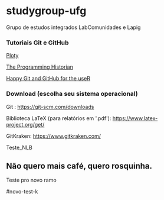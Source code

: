 ﻿# studygroup-ufg

Grupo de estudos integrados LabComunidades e Lapig

### Tutoriais Git e GitHub

[Ploty](https://plot.ly/r/github-getting-started-for-data-scientists/)

[The Programming Historian](http://programminghistorian.org/lessons/getting-started-with-github-desktop)

[Happy Git and GitHub for the useR](http://happygitwithr.com/)

### Download (escolha seu sistema operacional)

Git : https://git-scm.com/downloads

Biblioteca LaTeX (para relatórios em '.pdf'): https://www.latex-project.org/get/

GitKraken: https://www.gitkraken.com/

Teste_NLB



## Não quero mais café, quero rosquinha.

Teste pro novo ramo

#novo-test-k
